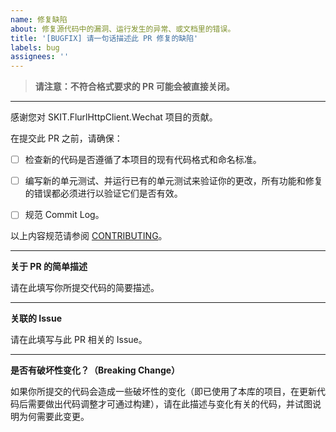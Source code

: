 ```yaml
---
name: 修复缺陷
about: 修复源代码中的漏洞、运行发生的异常、或文档里的错误。
title: '[BUGFIX] 请一句话描述此 PR 修复的缺陷'
labels: bug
assignees: ''
---
```


> **请注意：不符合格式要求的 PR 可能会被直接关闭。**

---

感谢您对 SKIT.FlurlHttpClient.Wechat 项目的贡献。

在提交此 PR 之前，请确保：

-   [ ] 检查新的代码是否遵循了本项目的现有代码格式和命名标准。

-   [ ] 编写新的单元测试、并运行已有的单元测试来验证你的更改，所有功能和修复的错误都必须进行以验证它们是否有效。

-   [ ] 规范 Commit Log。

以上内容规范请参阅 [CONTRIBUTING](https://github.com/fudiwei/DotNetCore.SKIT.FlurlHttpClient.Wechat/blob/main/CONTRIBUTING.md)。

---

**关于 PR 的简单描述**

请在此填写你所提交代码的简要描述。

---

**关联的 Issue**

请在此填写与此 PR 相关的 Issue。

---

**是否有破坏性变化？（Breaking Change）**

如果你所提交的代码会造成一些破坏性的变化（即已使用了本库的项目，在更新代码后需要做出代码调整才可通过构建），请在此描述与变化有关的代码，并试图说明为何需要此变更。